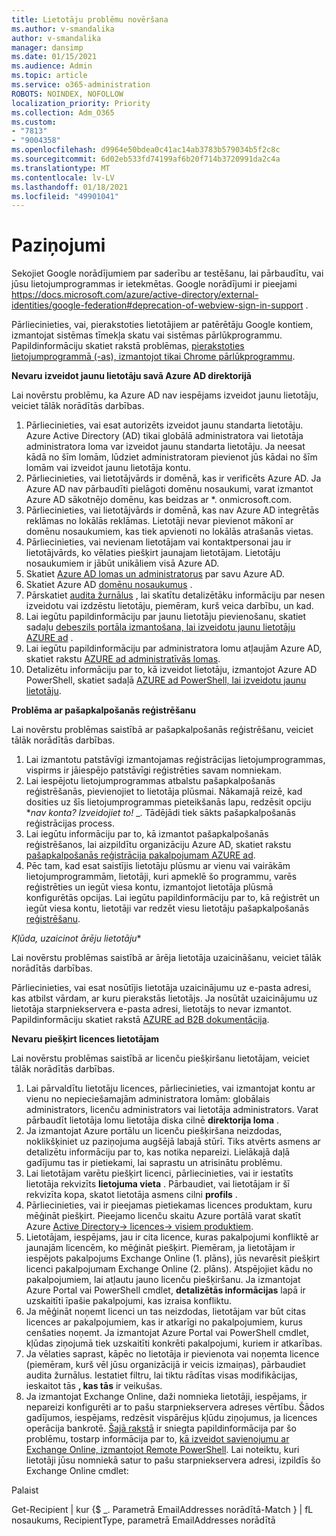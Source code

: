```yaml
---
title: Lietotāju problēmu novēršana
ms.author: v-smandalika
author: v-smandalika
manager: dansimp
ms.date: 01/15/2021
ms.audience: Admin
ms.topic: article
ms.service: o365-administration
ROBOTS: NOINDEX, NOFOLLOW
localization_priority: Priority
ms.collection: Adm_O365
ms.custom:
- "7813"
- "9004358"
ms.openlocfilehash: d9964e50bdea0c41ac14ab3783b579034b5f2c8c
ms.sourcegitcommit: 6d02eb533fd74199af6b20f714b3720991da2c4a
ms.translationtype: MT
ms.contentlocale: lv-LV
ms.lasthandoff: 01/18/2021
ms.locfileid: "49901041"
---
```

# <a name="announcements"></a>Paziņojumi

Sekojiet Google norādījumiem par saderību ar testēšanu, lai pārbaudītu, vai jūsu lietojumprogrammas ir ietekmētas. Google norādījumi ir pieejami https://docs.microsoft.com/azure/active-directory/external-identities/google-federation#deprecation-of-webview-sign-in-support .

Pārliecinieties, vai, pierakstoties lietotājiem ar patērētāju Google kontiem, izmantojat sistēmas tīmekļa skatu vai sistēmas pārlūkprogrammu. Papildinformāciju skatiet rakstā problēmas, [pierakstoties lietojumprogrammā (-as), izmantojot tikai Chrome pārlūkprogrammu](https://docs.microsoft.com/office365/troubleshoot/miscellaneous/chrome-behavior-affects-applications).


**Nevaru izveidot jaunu lietotāju savā Azure AD direktorijā**

Lai novērstu problēmu, ka Azure AD nav iespējams izveidot jaunu lietotāju, veiciet tālāk norādītās darbības.

1. Pārliecinieties, vai esat autorizēts izveidot jaunu standarta lietotāju. Azure Active Directory (AD) tikai globālā administratora vai lietotāja administratora loma var izveidot jaunu standarta lietotāju. Ja neesat kādā no šīm lomām, lūdziet administratoram pievienot jūs kādai no šīm lomām vai izveidot jaunu lietotāja kontu.
2. Pārliecinieties, vai lietotājvārds ir domēnā, kas ir verificēts Azure AD. Ja Azure AD nav pārbaudīti pielāgoti domēnu nosaukumi, varat izmantot Azure AD sākotnējo domēnu, kas beidzas ar *. onmicrosoft.com.
3. Pārliecinieties, vai lietotājvārds ir domēnā, kas nav Azure AD integrētās reklāmas no lokālās reklāmas. Lietotāji nevar pievienot mākonī ar domēnu nosaukumiem, kas tiek apvienoti no lokālās atrašanās vietas.
4. Pārliecinieties, vai nevienam lietotājam vai kontaktpersonai jau ir lietotājvārds, ko vēlaties piešķirt jaunajam lietotājam. Lietotāju nosaukumiem ir jābūt unikāliem visā Azure AD.
5. Skatiet [Azure AD lomas un administratorus](https://ms.portal.azure.com/#blade/Microsoft_AAD_IAM/ActiveDirectoryMenuBlade/RolesAndAdministrators) par savu Azure AD.
6. Skatiet Azure AD [domēnu nosaukumus](https://ms.portal.azure.com/#blade/Microsoft_AAD_IAM/ActiveDirectoryMenuBlade/Domains) .
7. Pārskatiet [audita žurnālus](https://ms.portal.azure.com/#blade/Microsoft_AAD_IAM/ActiveDirectoryMenuBlade/Audit) , lai skatītu detalizētāku informāciju par nesen izveidotu vai izdzēstu lietotāju, piemēram, kurš veica darbību, un kad.
8. Lai iegūtu papildinformāciju par jaunu lietotāju pievienošanu, skatiet sadaļu [debeszils portāla izmantošana, lai izveidotu jaunu lietotāju AZURE ad](https://docs.microsoft.com/azure/active-directory/fundamentals/add-users-azure-active-directory) .
9. Lai iegūtu papildinformāciju par administratora lomu atļaujām Azure AD, skatiet rakstu [AZURE ad administratīvās lomas](https://docs.microsoft.com/azure/active-directory/roles/permissions-reference).
10. Detalizētu informāciju par to, kā izveidot lietotāju, izmantojot Azure AD PowerShell, skatiet sadaļā [AZURE ad PowerShell, lai izveidotu jaunu lietotāju](https://docs.microsoft.com/powershell/module/azuread/new-azureaduser).

**Problēma ar pašapkalpošanās reģistrēšanu**

Lai novērstu problēmas saistībā ar pašapkalpošanās reģistrēšanu, veiciet tālāk norādītās darbības.

1. Lai izmantotu patstāvīgi izmantojamas reģistrācijas lietojumprogrammas, vispirms ir jāiespējo patstāvīgi reģistrēties savam nomniekam. 
2. Lai iespējotu lietojumprogrammas atbalstu pašapkalpošanās reģistrēšanās, pievienojiet to lietotāja plūsmai. Nākamajā reizē, kad dosities uz šīs lietojumprogrammas pieteikšanās lapu, redzēsit opciju **_nav konta? Izveidojiet to!_* _. Tādējādi tiek sākts pašapkalpošanās reģistrācijas process.
3. Lai iegūtu informāciju par to, kā izmantot pašapkalpošanās reģistrēšanos, lai aizpildītu organizāciju Azure AD, skatiet rakstu [pašapkalpošanās reģistrācija pakalpojumam AZURE ad](https://docs.microsoft.com/azure/active-directory/enterprise-users/directory-self-service-signup).
4. Pēc tam, kad esat saistījis lietotāju plūsmu ar vienu vai vairākām lietojumprogrammām, lietotāji, kuri apmeklē šo programmu, varēs reģistrēties un iegūt viesa kontu, izmantojot lietotāja plūsmā konfigurētās opcijas. Lai iegūtu papildinformāciju par to, kā reģistrēt un iegūt viesa kontu, lietotāji var redzēt viesu lietotāju pašapkalpošanās [reģistrēšanu](https://docs.microsoft.com/azure/active-directory/external-identities/self-service-sign-up-user-flow).

*Kļūda, uzaicinot ārēju lietotāju**

Lai novērstu problēmas saistībā ar ārēja lietotāja uzaicināšanu, veiciet tālāk norādītās darbības.

Pārliecinieties, vai esat nosūtījis lietotāja uzaicinājumu uz e-pasta adresi, kas atbilst vārdam, ar kuru pierakstās lietotājs. Ja nosūtāt uzaicinājumu uz lietotāja starpniekservera e-pasta adresi, lietotājs to nevar izmantot. Papildinformāciju skatiet rakstā [AZURE ad B2B dokumentācija](https://docs.microsoft.com/azure/active-directory/external-identities/).

**Nevaru piešķirt licences lietotājam**

Lai novērstu problēmas saistībā ar licenču piešķiršanu lietotājam, veiciet tālāk norādītās darbības.

1. Lai pārvaldītu lietotāju licences, pārliecinieties, vai izmantojat kontu ar vienu no nepieciešamajām administratora lomām: globālais administrators, licenču administrators vai lietotāja administrators. Varat pārbaudīt lietotāja lomu lietotāja diska cilnē **direktorija loma** .
2. Ja izmantojat Azure portālu un licenču piešķiršana neizdodas, noklikšķiniet uz paziņojuma augšējā labajā stūrī. Tiks atvērts asmens ar detalizētu informāciju par to, kas notika nepareizi. Lielākajā daļā gadījumu tas ir pietiekami, lai saprastu un atrisinātu problēmu.
3. Lai lietotājam varētu piešķirt licenci, pārliecinieties, vai ir iestatīts lietotāja rekvizīts **lietojuma vieta** . Pārbaudiet, vai lietotājam ir šī rekvizīta kopa, skatot lietotāja asmens cilni **profils** .
4. Pārliecinieties, vai ir pieejamas pietiekamas licences produktam, kuru mēģināt piešķirt. Pieejamo licenču skaitu Azure portālā varat skatīt Azure [Active Directory-> licences-> visiem produktiem](https://ms.portal.azure.com/#blade/Microsoft_AAD_IAM/LicensesMenuBlade/Products).
5. Lietotājam, iespējams, jau ir cita licence, kuras pakalpojumi konfliktē ar jaunajām licencēm, ko mēģināt piešķirt. Piemēram, ja lietotājam ir iespējots pakalpojums Exchange Online (1. plāns), jūs nevarēsit piešķirt licenci pakalpojumam Exchange Online (2. plāns). Atspējojiet kādu no pakalpojumiem, lai atļautu jauno licenču piešķiršanu. Ja izmantojat Azure Portal vai PowerShell cmdlet, **detalizētās informācijas** lapā ir uzskaitīti īpašie pakalpojumi, kas izraisa konfliktu.
6. Ja mēģināt noņemt licenci un tas neizdodas, lietotājam var būt citas licences ar pakalpojumiem, kas ir atkarīgi no pakalpojumiem, kurus cenšaties noņemt. Ja izmantojat Azure Portal vai PowerShell cmdlet, kļūdas ziņojumā tiek uzskaitīti konkrēti pakalpojumi, kuriem ir atkarības.
7. Ja vēlaties saprast, kāpēc no lietotāja ir pievienota vai noņemta licence (piemēram, kurš vēl jūsu organizācijā ir veicis izmaiņas), pārbaudiet audita žurnālus. Iestatiet filtru, lai tiktu rādītas visas modifikācijas, ieskaitot tās **, kas tās** ir veikušas.
8. Ja izmantojat Exchange Online, daži nomnieka lietotāji, iespējams, ir nepareizi konfigurēti ar to pašu starpniekservera adreses vērtību. Šādos gadījumos, iespējams, redzēsit vispārējus kļūdu ziņojumus, ja licences operācija bankrotē. [Šajā rakstā](https://docs.microsoft.com/exchange/troubleshoot/administration/proxy-address-being-used) ir sniegta papildinformācija par šo problēmu, tostarp informācija par to, [kā izveidot savienojumu ar Exchange Online, izmantojot Remote PowerShell](https://docs.microsoft.com/powershell/exchange/connect-to-exchange-online-powershell). Lai noteiktu, kuri lietotāji jūsu nomniekā satur to pašu starpniekservera adresi, izpildīs šo Exchange Online cmdlet:

Palaist

Get-Recipient | kur {$ _. Parametrā EmailAddresses norādītā-Match <user principal name> } | fL nosaukums, RecipientType, parametrā EmailAddresses norādītā





